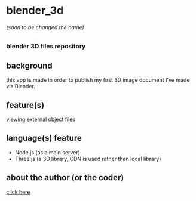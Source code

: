 # blender_3d
###### (soon to be changed the name)
### blender 3D files repository

## background
this app is made in order to publish my first 3D image document I've made via Blender.

## feature(s)
viewing external object files

## language(s) feature
- Node.js (as a main server)
- Three.js (a 3D library, CDN is used rather than local library)

## about the author (or the coder)
[click here](https://github.com/daimessdn)